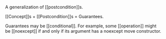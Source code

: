 A generalization of [[postcondition]]s.

[[Concept]]s + [[Postcondition]]s = Guarantees.

Guarantees may be [[conditional]]. For example, some [[operation]] might be [[noexcept]] if and only if its argument has a noexcept move constructor.